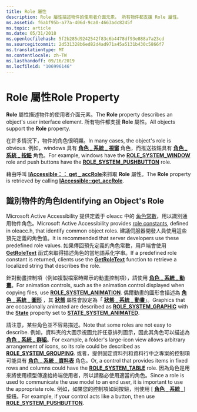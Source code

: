 ```yaml
---
title: Role 屬性
description: Role 屬性描述物件的使用者介面元素。 所有物件都支援 Role 屬性。
ms.assetid: f6abf95b-a77a-406d-9ca0-4663adc8245f
ms.topic: article
ms.date: 05/31/2018
ms.openlocfilehash: 5f2b285d9242542f83c6b4478df93e888a7a23cd
ms.sourcegitcommit: 2d531328b6ed82d4ad971a45a5131b430c5866f7
ms.translationtype: MT
ms.contentlocale: zh-TW
ms.lasthandoff: 09/16/2019
ms.locfileid: "106996146"
---
```

# <a name="role-property"></a><span data-ttu-id="35c77-104">Role 屬性</span><span class="sxs-lookup"><span data-stu-id="35c77-104">Role Property</span></span>

<span data-ttu-id="35c77-105">**Role** 屬性描述物件的使用者介面元素。</span><span class="sxs-lookup"><span data-stu-id="35c77-105">The **Role** property describes an object's user interface element.</span></span> <span data-ttu-id="35c77-106">所有物件都支援 **Role** 屬性。</span><span class="sxs-lookup"><span data-stu-id="35c77-106">All objects support the **Role** property.</span></span>

<span data-ttu-id="35c77-107">在許多情況下，物件的角色很明顯。</span><span class="sxs-lookup"><span data-stu-id="35c77-107">In many cases, the object's role is obvious.</span></span> <span data-ttu-id="35c77-108">例如，windows 具有 [**角色 \_ 系統 \_ 視窗**](object-roles.md) 角色，而推送按鈕具有 [**角色 \_ 系統 \_ 按鈕**](object-roles.md) 角色。</span><span class="sxs-lookup"><span data-stu-id="35c77-108">For example, windows have the [**ROLE\_SYSTEM\_WINDOW**](object-roles.md) role and push buttons have the [**ROLE\_SYSTEM\_PUSHBUTTON**](object-roles.md) role.</span></span>

<span data-ttu-id="35c77-109">藉由呼叫 [**IAccessible：： get \_ accRole**](/windows/desktop/api/Oleacc/nf-oleacc-iaccessible-get_accrole)來抓取 **Role** 屬性。</span><span class="sxs-lookup"><span data-stu-id="35c77-109">The **Role** property is retrieved by calling [**IAccessible::get\_accRole**](/windows/desktop/api/Oleacc/nf-oleacc-iaccessible-get_accrole).</span></span>

## <a name="identifying-an-objects-role"></a><span data-ttu-id="35c77-110">識別物件的角色</span><span class="sxs-lookup"><span data-stu-id="35c77-110">Identifying an Object's Role</span></span>

<span data-ttu-id="35c77-111">Microsoft Active Accessibility 提供定義于 oleacc 中的 [角色常數](object-roles.md)，用以識別通用物件角色。</span><span class="sxs-lookup"><span data-stu-id="35c77-111">Microsoft Active Accessibility provides [role constants](object-roles.md), defined in oleacc.h, that identify common object roles.</span></span> <span data-ttu-id="35c77-112">建議伺服器開發人員使用這些預先定義的角色值。</span><span class="sxs-lookup"><span data-stu-id="35c77-112">It is recommended that server developers use these predefined role values.</span></span> <span data-ttu-id="35c77-113">如果傳回預先定義的角色常數，用戶端會使用 [**GetRoleText**](/windows/desktop/api/Oleacc/nf-oleacc-getroletexta) 函式來取得描述角色的當地語系化字串。</span><span class="sxs-lookup"><span data-stu-id="35c77-113">If a predefined role constant is returned, clients use the [**GetRoleText**](/windows/desktop/api/Oleacc/nf-oleacc-getroletexta) function to retrieve a localized string that describes the role.</span></span>

<span data-ttu-id="35c77-114">針對動畫控制項（例如複製檔案時顯示的動畫控制項），請使用 [**角色 \_ 系統 \_ 動畫**](object-roles.md)。</span><span class="sxs-lookup"><span data-stu-id="35c77-114">For animation controls, such as the animation control displayed when copying files, use [**ROLE\_SYSTEM\_ANIMATION**](object-roles.md).</span></span> <span data-ttu-id="35c77-115">偶爾動畫的圖形會描述為 [**角色 \_ 系統 \_ 圖形**](object-roles.md) ，其 [**狀態**](state-property.md) 屬性會設定為「 [**狀態 \_ 系統 \_ 動畫**](object-state-constants.md)」。</span><span class="sxs-lookup"><span data-stu-id="35c77-115">Graphics that are occasionally animated are described as [**ROLE\_SYSTEM\_GRAPHIC**](object-roles.md) with the [**State**](state-property.md) property set to [**STATE\_SYSTEM\_ANIMATED**](object-state-constants.md).</span></span>

<span data-ttu-id="35c77-116">請注意，某些角色並不容易描述。</span><span class="sxs-lookup"><span data-stu-id="35c77-116">Note that some roles are not easy to describe.</span></span> <span data-ttu-id="35c77-117">例如，資料夾的大圖示視圖允許任意排列圖示，因此其角色可以描述為 [**角色 \_ 系統 \_ 群組**](object-roles.md)。</span><span class="sxs-lookup"><span data-stu-id="35c77-117">For example, a folder's large-icon view allows arbitrary arrangement of icons, so its role could be described as [**ROLE\_SYSTEM\_GROUPING**](object-roles.md).</span></span> <span data-ttu-id="35c77-118">或者，提供固定資料列和資料行中之專案的控制項可能具有 [**角色 \_ 系統 \_ 資料表**](object-roles.md) 角色。</span><span class="sxs-lookup"><span data-stu-id="35c77-118">Or, a control that provides items in fixed rows and columns could have the [**ROLE\_SYSTEM\_TABLE**](object-roles.md) role.</span></span> <span data-ttu-id="35c77-119">因為角色是用來將使用模型傳達給終端使用者，所以請務必使用適當的角色。</span><span class="sxs-lookup"><span data-stu-id="35c77-119">Since a role is used to communicate the use model to an end user, it is important to use the appropriate role.</span></span> <span data-ttu-id="35c77-120">例如，如果您的控制項如同按鈕，則使用 [ [**角色 \_ 系統 \_**](object-roles.md)] 按鈕。</span><span class="sxs-lookup"><span data-stu-id="35c77-120">For example, if your control acts like a button, then use [**ROLE\_SYSTEM\_PUSHBUTTON**](object-roles.md).</span></span>

 

 




